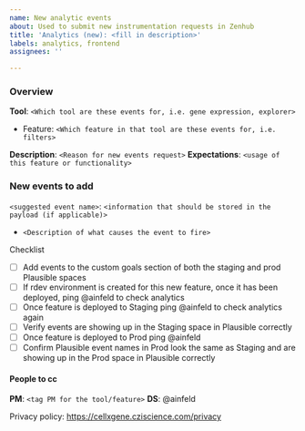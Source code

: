 ```yaml
---
name: New analytic events
about: Used to submit new instrumentation requests in Zenhub
title: 'Analytics (new): <fill in description>'
labels: analytics, frontend
assignees: ''

---
```


### Overview
**Tool**: `<Which tool are these events for, i.e. gene expression, explorer>`
- Feature: `<Which feature in that tool are these events for, i.e. filters>`

**Description**: `<Reason for new events request>`
**Expectations**: `<usage of this feature or functionality>` 

### New events to add 
`<suggested event name>`: `<information that should be stored in the payload (if applicable)>`
- `<Description of what causes the event to fire>`

Checklist 
- [ ] Add events to the custom goals section of both the staging and prod Plausible spaces 
- [ ] If rdev environment is created for this new feature, once it has been deployed, ping @ainfeld to check analytics 
- [ ] Once feature is deployed to Staging ping @ainfeld to check analytics again  
- [ ] Verify events are showing up in the Staging space in Plausible correctly 
- [ ] Once feature is deployed to Prod ping @ainfeld 
- [ ] Confirm Plausible event names in Prod look the same as Staging and are showing up in the Prod space in Plausible correctly 
 
#### People to cc
**PM**: `<tag PM for the tool/feature>`
**DS**: @ainfeld 

Privacy policy: https://cellxgene.cziscience.com/privacy
